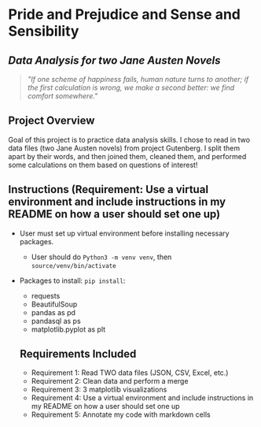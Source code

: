 # Pride and Prejudice and Sense and Sensibility
## _Data Analysis for two Jane Austen Novels_



>
> _"If one scheme of happiness fails, 
> human nature turns to another; 
> if the first calculation is wrong, 
> we make a second better: we find comfort somewhere."_

## Project Overview

Goal of this project is to practice data analysis skills. I chose to read in two data files (two Jane Austen novels) from project Gutenberg. I split them apart by their words, and then joined them, cleaned them, and performed some calculations on them based on questions of interest!

## Instructions (Requirement: Use a virtual environment and include instructions in my README on how a user should set one up)

- User must set up virtual environment before installing necessary packages. 
    - User should do `Python3 -m venv venv`, then `source/venv/bin/activate`
- Packages to install: `pip install`: 
    - requests
    - BeautifulSoup
    - pandas as pd
    - pandasql as ps
    - matplotlib.pyplot as plt


    ## Requirements Included

    - Requirement 1: Read TWO data files (JSON, CSV, Excel, etc.)
    - Requirement 2: Clean data and perform a merge
    - Requirement 3: 3 matplotlib visualizations
    - Requirement 4: Use a virtual environment and include instructions in my README on how a user should set one up
    - Requirement 5: Annotate my code with markdown cells